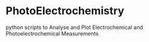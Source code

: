 # PhotoElectrochemistry
python scripts to Analyse and Plot Electrochemical and  Photoelectrochemical Measurements
